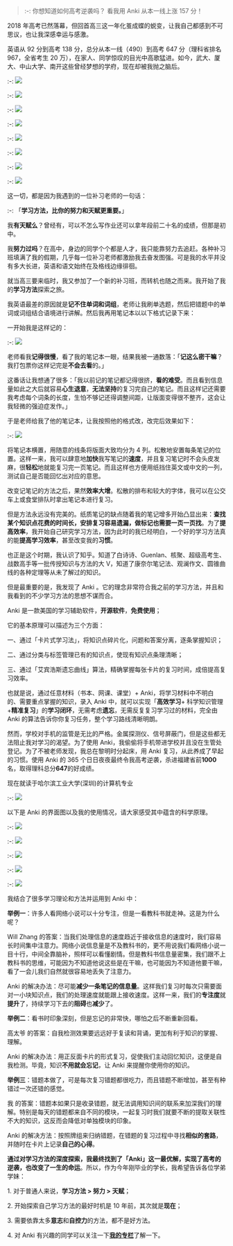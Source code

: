 > :-: 你想知道如何高考逆袭吗？ 看我用 Anki 从本一线上涨 157 分！

2018 年高考已然落幕，但回首高三这一年化茧成蝶的蜕变，让我自己都感到不可思议，也让我深感幸运与感激。

英语从 92 分到高考 138 分，总分从本一线（490）到高考 647 分（理科省排名 967，全省考生 20 万），在家人、同学惊叹的目光中高歌猛进。如今，武大、厦大、中山大学、南开这些曾经梦想的学府，现在却被我抛之脑后。

:-: ![](https://pic3.zhimg.com/80/v2-3d34466209569fabdf0176bf5225d592_720w.jpg)

:-: ![](https://pic1.zhimg.com/80/v2-2d46317efc3f2358f27741acffa72854_720w.jpg)

:-: ![](https://pic2.zhimg.com/80/v2-1ffb8104cebb7129f8ff42b84ba39f55_720w.jpg)

:-: ![](https://pic3.zhimg.com/80/v2-15e3d35ca4f188a4592ad3ba60e894aa_720w.jpg)

:-: ![](https://pic3.zhimg.com/80/v2-88d1c1c8bd8dedddfbc311fa24b66c1e_720w.jpg)

:-: ![](https://pic3.zhimg.com/80/v2-7d99795e33083cc5c99a884f6c565856_720w.jpg)

:-: ![](https://pic1.zhimg.com/80/v2-97e75f50ce5292f2a8b2301a0f02e2f8_720w.jpg)

:-: ![](https://pic1.zhimg.com/80/v2-d703012034524082d7f094ba201772b0_720w.jpg)

这一切，都是因为我遇到的一位补习老师的一句话：

:-: 「**学习方法，比你的努力和天赋更重要。**」

我**有天赋么**？曾经有，可以不怎么写作业还可以拿年段前二十名的成绩，但那是初中。

我**努力过吗**？在高中，身边的同学个个都是人才，我只能靠努力去追赶。各种补习班填满了我的假期，几乎每一位补习老师都激励我去奋发图强。可是我的水平并没有多大长进，英语和语文始终在及格线边缘徘徊。

就当高三要来临时，我又参加了一个新的补习班，而转机也随之而来。我开始了我的**学习方法**探索之旅。

我英语最差的原因就是**记不住单词和词组**，老师让我刷单选题，然后把错题中的单词或词组结合语境进行讲解。然后我再用笔记本以以下格式记录下来：

一开始我是这样记的：

:-: ![](https://pic4.zhimg.com/80/v2-d3a0b13d1b386828b2fc7b0cf910c513_720w.jpg)

老师看我**记得很慢**，看了我的笔记本一眼，结果我被一通数落：「**记这么密干嘛**？我打包票你这样记完是**不会去看**的。」

这番话让我想通了很多：「我以前记的笔记都记得很挤，**看的难受**。而且看到信息量如此之大后就容易**心生退意**，**无法坚持**的复习完自己的笔记。而且这样记还需要我考虑每个词条的长度，生怕不够记还得调整间距，让版面变得很不整齐，这会让我轻微的强迫症发作。」

于是老师给我了他的笔记本，让我按照他的格式改，改完后效果如下：

:-: ![](https://pic1.zhimg.com/80/v2-b83fd86651ec08adde6748dd5872f4bc_720w.jpg)

  

将笔记本横置，用随意的线条将版面大致均分为 4 列。松散地安置每条笔记的位置。这样一来，我可以肆意地**加快**我写笔记的**速度**，并且复习笔记时不会头皮发麻，很**轻松**地就能复习完一页笔记。而且这样也方便用纸挡住英文或中文的一列，测试自己是否能回忆出对应的意思。

改变记笔记的方法之后，果然**效率大增**。松散的排布和较大的字体，我可以在公交车上或食堂排队时拿出笔记本进行复习。

但是方法永远没有完美的。纸质笔记的缺点随着我的笔记增多开始凸显出来：**查找某个知识点花费的时间长，安排复习容易遗漏，做标记也需要一页一页找**。为了**提高效率**，我开始自己研究学习方法，因为此时的我已经明白，一个好的学习方法真的能**提高学习效率**，甚至改变我的**习惯**。

也正是这个时期，我认识了知乎。知道了白诗诗、Guenlan、核聚、超级高考生、战数高手等一批传授知识与方法的大 V，知道了康奈尔笔记法、观澜作文、圆锥曲线的各种定理等从未了解过的知识。

但是最重要的是，我发现了 Anki 。它的理念非常符合我之前的学习方法，并且和我看到的不少学习方法的思想不谋而合。

Anki 是一款美国的学习辅助软件，**开源软件**，**免费使用**；

它的基本原理可以描述为三个方面：

一、通过「卡片式学习法」，将知识点碎片化，问题和答案分离，逐条掌握知识；

二、通过分类与标签管理已有的知识点，使现有知识点条理清晰；

三、通过「艾宾浩斯遗忘曲线」算法，精确掌握每张卡片的复习时间，成倍提高复习效率。

也就是说，通过任意材料（书本、网课、课堂）+ Anki，将学习材料中不明白的、需要重点掌握的知识，录入 Anki 中，就可以实现「**高效学习**\+ 科学知识管理 +**精准复习**」的**学习闭环**，无需考虑**遗忘**，无需反复复习学习过的材料，完全由 Anki 的算法告诉你你复习任务，整个学习路线清晰明朗。

然而，学校对手机的监管是无比的严格。金属探测仪、信号屏蔽门，但是这些都无法阻止我对学习的渴望。为了使用 Anki，我偷偷将手机带进学校并且没在生管处登记。为了不被老师发现，我总在黎明时分起床，用 Anki 复习，从此养成了早起的习惯。使用 Anki 的 365 个日日夜夜最终令我高考逆袭，杀进福建省前**1000**名，取得理科总分**647**的好成绩。

现在就读于哈尔滨工业大学(深圳)的计算机专业

:-: ![](https://pic2.zhimg.com/80/v2-4fe0c58b24d58fa4640650a7851ad4b5_720w.jpg)

以下是 Anki 的界面图以及我的使用情况，请大家感受其中蕴含的科学原理。

:-: ![](https://pic4.zhimg.com/80/v2-89a052f644caf9f45c002987a3c237db_720w.jpg)

:-: ![](https://pic1.zhimg.com/80/v2-c655c0cdb591a4317d5d52514db9d888_720w.jpg)

:-: ![](https://pic3.zhimg.com/80/v2-320c19c535c24508eeedac04f29b4e8e_720w.jpg)

:-: ![](https://pic4.zhimg.com/80/v2-00a433793295a815f5ca61e82baa8bbb_720w.jpg)

:-: ![](https://pic3.zhimg.com/80/v2-a7aac545b0eca47b7518090043784f6e_720w.jpg)

我结合了很多学习理论和方法并运用到 Anki 中：

**举例一**：许多人看网络小说可以十分专注，但是一看教科书就走神。这是为什么呢？

Will Zhang 的答案：当我们处理信息的速度趋近于接收信息的速度时，我们容易长时间集中注意力。网络小说信息量是不及教科书的，更不用说我们看网络小说一目十行，中间全靠脑补，照样可以看懂剧情。但是教科书信息量密集，我们跟不上教科书的思维，可能因为不知道他说这些是在干嘛，也可能因为不知道他要干嘛，看了一会儿我们自然就很容易地丢失了注意力。

Anki 的解决办法：尽可能**减少一条笔记的信息量**。这样我们复习时每次只需要面对一小块知识点，我们的处理速度就能跟上接收速度。这样一来，我们的**专注度**就**提升**了，持续学习下去的**阻碍**也**减少**了。

**举例二**：看书时印象深刻，但是忘记的非常快，哪怕之后不断重新回看。

高太爷 的答案：自我检测效果要远远好于复读和背诵，更加有利于知识的掌握、理解。

Anki 的解决办法：用正反面卡片的形式复习，促使我们主动回忆知识，这便是自我检测。毕竟，知识**不用就会忘记**，让 Anki 来提醒你使用你的知识。

**举例三**：错题本做了，可是每次复习错题都很吃力，而且错题不断增加，甚至有种错过一次还错的感觉。

我 的答案：错题本如果只是收录错题，就无法调用知识间的联系来加深我们的理解。特别是每天的错题都来自不同的模块，一起复习时我们就要不断的提取关联性不大的知识，这反而会降低对单独模块的印象。

Anki 的解决方法：按照牌组来归纳错题，在错题的复习过程中寻找**相似的套路**，并随时在卡片上记录**自己的心得**。

**通过对学习方法的深度探索，我最终找到了「Anki」这一最优解，实现了高考的逆袭，也改变了一生的命运**。所以，作为今年刚毕业的学长，我希望告诉各位学弟学妹：

1\. 对于普通人来说，**学习方法 > 努力 > 天赋**；

2\. 开始探索自己学习方法的最好时机是 10 年前，其次就是**现在**；

3\. 需要依靠太多**意志**和**自控力**的方法，都不是好方法。

4\. 对 Anki 有兴趣的同学可以关注一下[**我的专栏**](https://zhuanlan.zhihu.com/ankigaokao)了解一下。